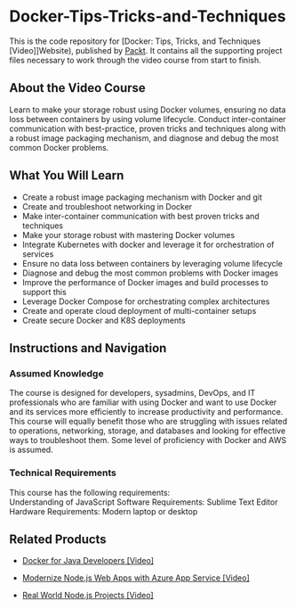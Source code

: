 # Docker-Tips-Tricks-and-Techniques
This is the code repository for [Docker: Tips, Tricks, and Techniques [Video]]Website), published by [Packt](https://www.packtpub.com/?utm_source=github). It contains all the supporting project files necessary to work through the video course from start to finish.



## About the Video Course
Learn to make your storage robust using Docker volumes, ensuring no data loss between containers by using volume lifecycle. Conduct inter-container communication with best-practice, proven tricks and techniques along with a robust image packaging mechanism, and diagnose and debug the most common Docker problems.

<H2>What You Will Learn</H2>
<DIV class=book-info-will-learn-text>
<UL>
<LI>Create a robust image packaging mechanism with Docker and git
<LI>Create and troubleshoot networking in Docker
<LI>Make inter-container communication with best proven tricks and techniques
<LI>Make your storage robust with mastering Docker volumes
<LI>Integrate Kubernetes with docker and leverage it for orchestration of services
<LI>Ensure no data loss between containers by leveraging volume lifecycle
<LI>Diagnose and debug the most common problems with Docker images
<LI>Improve the performance of Docker images and build processes to support this
<LI>Leverage Docker Compose for orchestrating complex architectures
<LI>Create and operate cloud deployment of multi-container setups
<LI>Create secure Docker and K8S deployments
</LI></UL></DIV>



## Instructions and Navigation
### Assumed Knowledge
The course is designed for developers, sysadmins, DevOps, and IT professionals who are familiar with using Docker and want to use Docker and its services more efficiently to increase productivity and performance. This course will equally benefit those who are struggling with issues related to operations, networking, storage, and databases and looking for effective ways to troubleshoot them.
Some level of proficiency with Docker and AWS is assumed.


### Technical Requirements
This course has the following requirements:<br/>
Understanding of JavaScript
Software Requirements: Sublime Text Editor <br/>
Hardware Requirements: Modern laptop or desktop <br/> 








## Related Products
* [Docker for Java Developers [Video]](https://www.packtpub.com/virtualization-and-cloud/Docker-java-developers-video)


* [Modernize Node.js Web Apps with Azure App Service [Video]](https://www.packtpub.com/virtualization-and-cloud/modernize-nodejs-web-apps-azure-app-service-video)


* [Real World Node.js Projects [Video]](https://www.packtpub.com/web-development/real-world-nodejs-projects-video)
